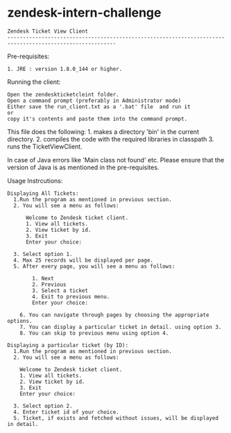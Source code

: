 # zendesk-intern-challenge

	Zendesk Ticket View Client
	---------------------------------------------------------------------------------------------------------
Pre-requisites:

	1. JRE : version 1.8.0_144 or higher.
  
Running the client:

    Open the zendeskticketcleint folder.
    Open a command prompt (preferably in Administrator mode)
    Either save the run_client.txt as a '.bat' file  and run it 
    or 
    copy it's contents and paste them into the command prompt.
    
    
This file does the following:
	1. makes a directory 'bin' in the current directory.
	2. compiles the code with the required libraries in classpath
	3. runs the TicketViewClient.
  
In case of Java errors like 'Main class not found' etc. Please ensure that the version of Java is as mentioned in the pre-requisites.

Usage Instrcutions:

    Displaying All Tickets:
      1.Run the program as mentioned in previous section.
      2. You will see a menu as follows:

          Welcome to Zendesk ticket client.
          1. View all tickets.
          2. View ticket by id.
          3. Exit
          Enter your choice:

      3. Select option 1.
      4. Max 25 records will be displayed per page.
      5. After every page, you will see a menu as follows:

            1. Next
            2. Previous
            3. Select a ticket
            4. Exit to previous menu.
            Enter your choice:

        6. You can navigate through pages by choosing the appropriate options.
        7. You can display a particular ticket in detail. using option 3.
        8. You can skip to previous menu using option 4.

    Displaying a particular ticket (by ID):
      1.Run the program as mentioned in previous section.
      2. You will see a menu as follows:

        Welcome to Zendesk ticket client.
        1. View all tickets.
        2. View ticket by id.
        3. Exit
        Enter your choice:

      3. Select option 2.
      4. Enter ticket id of your choice.
      5. Ticket, if exists and fetched without issues, will be displayed in detail.

	
